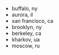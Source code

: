 - buffalo, ny
- aurora, il
- san francisco, ca
- brooklyn, ny
- berkeley, ca
- kharkov, ua
- moscow, ru
